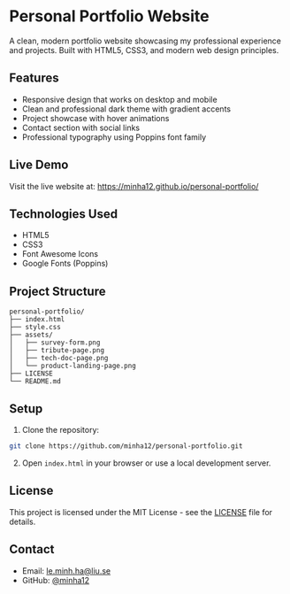 # Personal Portfolio Website

A clean, modern portfolio website showcasing my professional experience and projects. Built with HTML5, CSS3, and modern web design principles.

## Features

- Responsive design that works on desktop and mobile
- Clean and professional dark theme with gradient accents
- Project showcase with hover animations
- Contact section with social links
- Professional typography using Poppins font family

## Live Demo

Visit the live website at: https://minha12.github.io/personal-portfolio/

## Technologies Used

- HTML5
- CSS3
- Font Awesome Icons
- Google Fonts (Poppins)

## Project Structure

```
personal-portfolio/
├── index.html
├── style.css
├── assets/
│   ├── survey-form.png
│   ├── tribute-page.png
│   ├── tech-doc-page.png
│   └── product-landing-page.png
├── LICENSE
└── README.md
```

## Setup

1. Clone the repository:
```bash
git clone https://github.com/minha12/personal-portfolio.git
```

2. Open `index.html` in your browser or use a local development server.

## License

This project is licensed under the MIT License - see the [LICENSE](LICENSE) file for details.

## Contact

- Email: le.minh.ha@liu.se
- GitHub: [@minha12](https://github.com/minha12)
